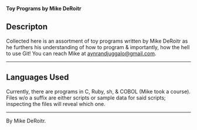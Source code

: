 **Toy Programs by Mike DeRoitr**

## Descripton

Collected here is an assortment of toy programs written by Mike DeRoitr as he furthers his understanding of how to program & importantly, how the hell to use Git! You can reach Mike at aynrandjuggalo@gmail.com.

---

## Languages Used

Currently, there are programs in C, Ruby, sh, & COBOL (Mike took a course). Files w/o a suffix are either scripts or sample data for said scripts; inspecting the files will reveal which one.

---

By Mike DeRoitr.
